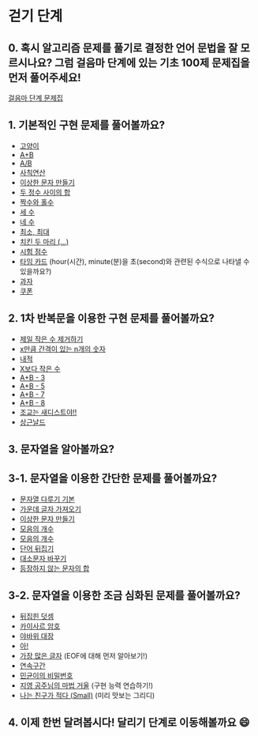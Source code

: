# 걷기 단계

## 0. 혹시 알고리즘 문제를 풀기로 결정한 언어 문법을 잘 모르시나요? 그럼 걸음마 단계에 있는 기초 100제 문제집을 먼저 풀어주세요!
[걸음마 단계 문제집](https://github.com/likelion-kookmin/2021-algorithm-study/tree/main/0.%20%EA%B1%B8%EC%9D%8C%EB%A7%88#2-%EC%A0%95%ED%95%9C-%EC%96%B8%EC%96%B4%EC%97%90-%EB%94%B0%EB%9D%BC-%EC%95%84%EB%9E%98-%EB%AC%B8%EC%A0%9C%EC%A7%91%EC%9D%84-%ED%92%80%EC%96%B4%EB%B4%85%EC%8B%9C%EB%8B%A4)

## 1. 기본적인 구현 문제를 풀어볼까요?
- [고양이](https://www.acmicpc.net/problem/10171)
- [A+B](https://www.acmicpc.net/problem/1000)
- [A/B](https://www.acmicpc.net/problem/1008)
- [사칙연산](https://www.acmicpc.net/problem/10869)
- [이상한 문자 만들기](https://programmers.co.kr/learn/courses/30/lessons/12930)
- [두 정수 사이의 합](https://programmers.co.kr/learn/courses/30/lessons/12912)
- [짝수와 홀수](https://programmers.co.kr/learn/courses/30/lessons/12937)
- [세 수](https://www.acmicpc.net/problem/10817)
- [네 수](https://www.acmicpc.net/problem/10824)
- [최소, 최대](https://www.acmicpc.net/problem/10818)
- [치킨 두 마리 (...)](https://www.acmicpc.net/problem/14489)
- [시험 점수](https://www.acmicpc.net/problem/5596)
- [타임 카드](https://www.acmicpc.net/problem/5575) (hour(시간), minute(분)을 초(second)와 관련된 수식으로 나타낼 수 있을까요?)
- [과자](https://www.acmicpc.net/problem/10156)
- [쿠폰](https://www.acmicpc.net/problem/10179)

## 2. 1차 반복문을 이용한 구현 문제를 풀어볼까요?
- [제일 작은 수 제거하기](https://programmers.co.kr/learn/courses/30/lessons/12935)
- [x만큼 간격이 있는 n개의 숫자](https://programmers.co.kr/learn/courses/30/lessons/12954)
- [내적](https://programmers.co.kr/learn/courses/30/lessons/70128)
- [X보다 작은 수](https://www.acmicpc.net/problem/10871)
- [A+B - 3](https://www.acmicpc.net/problem/10950)
- [A+B - 5](https://www.acmicpc.net/problem/10952)
- [A+B - 7](https://www.acmicpc.net/problem/11021)
- [A+B - 8](https://www.acmicpc.net/problem/11022)
- [조교는 새디스트야!!](https://www.acmicpc.net/problem/14656)
- [상근날드](https://www.acmicpc.net/problem/5543)

## 3. 문자열을 알아볼까요?

## 3-1. 문자열을 이용한 간단한 문제를 풀어볼까요?
- [문자열 다루기 기본](https://programmers.co.kr/learn/courses/30/lessons/12918)
- [가운데 글자 가져오기](https://programmers.co.kr/learn/courses/30/lessons/12903)
- [이상한 문자 만들기](https://programmers.co.kr/learn/courses/30/lessons/12930)
- [모음의 개수](https://www.acmicpc.net/problem/10987)
- [모음의 개수](https://www.acmicpc.net/problem/1264)
- [단어 뒤집기](https://www.acmicpc.net/problem/9093)
- [대소문자 바꾸기](https://www.acmicpc.net/problem/2744)
- [등장하지 않는 문자의 합](https://www.acmicpc.net/problem/3059)

## 3-2. 문자열을 이용한 조금 심화된 문제를 풀어볼까요?
- [뒤집힌 덧셈](https://www.acmicpc.net/problem/1357)
- [카이사르 암호](https://www.acmicpc.net/problem/5598)
- [야바위 대장](https://www.acmicpc.net/problem/15814)
- [아!](https://www.acmicpc.net/problem/4999)
- [가장 많은 글자](https://www.acmicpc.net/problem/1371) (EOF에 대해 먼저 알아보기!)
- [연속구간](https://www.acmicpc.net/problem/2495)
- [민균이의 비밀번호](https://www.acmicpc.net/problem/9933)
- [지영 공주님의 마법 거울](https://www.acmicpc.net/problem/11586) (구현 능력 연습하기!)
- [나는 친구가 적다 (Small)](https://www.acmicpc.net/problem/16171) (미리 맛보는 그리디)

## 4. 이제 한번 달려봅시다! 달리기 단계로 이동해볼까요 😄
